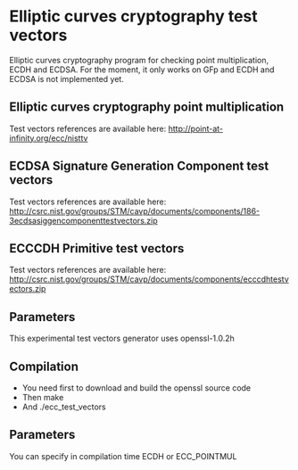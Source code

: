 # Elliptic curves cryptography test vectors

Elliptic curves cryptography program for checking point multiplication, ECDH and ECDSA.
For the moment, it only works on GFp and ECDH and ECDSA is not implemented yet.

## Elliptic curves cryptography point multiplication

Test vectors references are available here: http://point-at-infinity.org/ecc/nisttv

## ECDSA Signature Generation Component test vectors

Test vectors references are available here: http://csrc.nist.gov/groups/STM/cavp/documents/components/186-3ecdsasiggencomponenttestvectors.zip

## ECCCDH Primitive test vectors

Test vectors references are available here: http://csrc.nist.gov/groups/STM/cavp/documents/components/ecccdhtestvectors.zip

## Parameters

This experimental test vectors generator uses openssl-1.0.2h

## Compilation

- You need first to download and build the openssl source code
- Then make
- And ./ecc_test_vectors

## Parameters

You can specify in compilation time ECDH or ECC_POINTMUL
